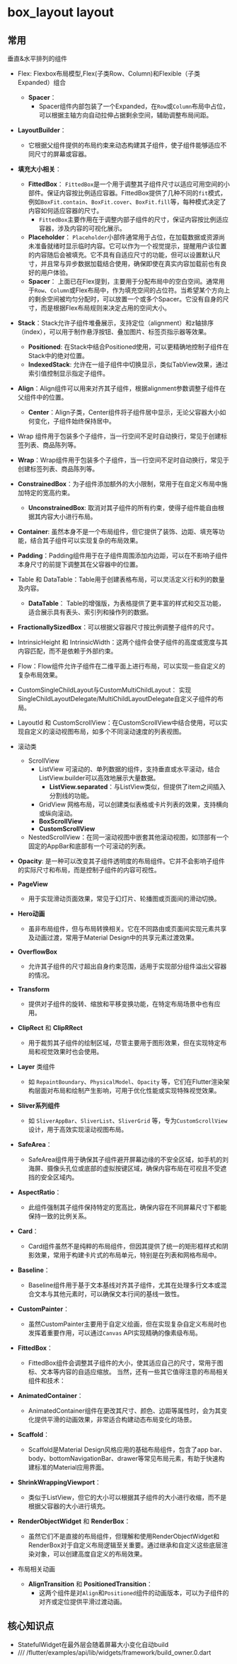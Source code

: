 # box_layout layout

## 常用

垂直&水平排列的组件
- Flex: Flexbox布局模型,Flex(子类Row、Column)和Flexible（子类Expanded）组合
  - **Spacer**：
    - Spacer组件内部包装了一个Expanded，在`Row`或`Column`布局中占位，可以根据主轴方向自动拉伸占据剩余空间，辅助调整布局间距。
- **LayoutBuilder**：
  - 它根据父组件提供的布局约束来动态构建其子组件，使子组件能够适应不同尺寸的屏幕或容器。
- **填充大小相关**：
  - **FittedBox**：
    `FittedBox`是一个用于调整其子组件尺寸以适应可用空间的小部件。保证内容按比例适应容器。FittedBox提供了几种不同的`fit`模式，例如`BoxFit.contain`、`BoxFit.cover`、`BoxFit.fill`等，每种模式决定了内容如何适应容器的尺寸。
    - `FittedBox`主要作用在于调整内部子组件的尺寸，保证内容按比例适应容器，涉及内容的可视化展示。
  - **Placeholder**：
    `Placeholder`小部件通常用于占位，在加载数据或资源尚未准备就绪时显示临时内容。它可以作为一个视觉提示，提醒用户该位置的内容随后会被填充。它不具有自适应尺寸的功能，但可以设置默认尺寸，并且常与异步数据加载结合使用，确保即使在真实内容加载前也有良好的用户体验。
  - **Spacer**：
    上面已在Flex提到，主要用于分配布局中的空白空间。通常用于`Row`、`Column`或Flex布局中，作为填充空间的占位符。当希望某个方向上的剩余空间被均匀分配时，可以放置一个或多个Spacer。它没有自身的尺寸，而是根据Flex布局规则来决定占用的空间大小。
- **Stack**：Stack允许子组件堆叠展示，支持定位（alignment）和z轴排序（index），可以用于制作悬浮按钮、叠加图片、标签页指示器等效果。
  - **Positioned**: 在Stack中结合Positioned使用，可以更精确地控制子组件在Stack中的绝对位置。
  - **IndexedStack**: 允许在一组子组件中切换显示，类似TabView效果，通过索引值控制显示指定子组件。
- **Align**：Align组件可以用来对齐其子组件，根据alignment参数调整子组件在父组件中的位置。
  - **Center**：Align子类，Center组件将子组件居中显示，无论父容器大小如何变化，子组件始终保持居中。
- Wrap 组件用于包装多个子组件，当一行空间不足时自动换行，常见于创建标签列表、商品陈列等。
- **Wrap**：Wrap组件用于包装多个子组件，当一行空间不足时自动换行，常见于创建标签列表、商品陈列等。
- **ConstrainedBox**：为子组件添加额外的大小限制，常用于在自定义布局中施加特定的宽高约束。
  - **UnconstrainedBox**: 取消对其子组件的所有约束，使得子组件能自由根据其内容大小进行布局。
- **Container**: 虽然本身不是一个布局组件，但它提供了装饰、边距、填充等功能，结合其子组件可以实现复杂的布局效果。
- **Padding**：Padding组件用于在子组件周围添加内边距，可以在不影响子组件本身尺寸的前提下调整其在父容器中的位置。
- Table 和 DataTable：Table用于创建表格布局，可以灵活定义行和列的数量及内容。
  - **DataTable**： Table的增强版，为表格提供了更丰富的样式和交互功能，适合展示具有表头、索引列和操作列的数据。
- **FractionallySizedBox**：可以根据父容器尺寸按比例调整子组件的尺寸。
- IntrinsicHeight 和 IntrinsicWidth：这两个组件会使子组件的高度或宽度与其内容匹配，而不是依赖于外部约束。
- Flow：Flow组件允许子组件在二维平面上进行布局，可以实现一些自定义的复杂布局效果。
- CustomSingleChildLayout与CustomMultiChildLayout： 实现SingleChildLayoutDelegate/MultiChildLayoutDelegate自定义子组件的布局。
- LayoutId 和 CustomScrollView：在CustomScrollView中结合使用，可以实现自定义的滚动视图布局，如多个不同滚动速度的列表视图。
- 滚动类
  - ScrollView
    - ListView 可滚动的、单列数据的组件，支持垂直或水平滚动，结合ListView.builder可以高效地展示大量数据。
      - **ListView.separated**：与ListView类似，但提供了item之间插入分割线的功能。
    - GridView 网格布局，可以创建类似表格或卡片列表的效果，支持横向或纵向滚动。
    - **BoxScrollView**
    - **CustomScrollView**
  - NestedScrollView：在同一滚动视图中嵌套其他滚动视图，如顶部有一个固定的AppBar和底部有一个可滚动的列表。
- **Opacity**: 是一种可以改变其子组件透明度的布局组件。它并不会影响子组件的实际尺寸和布局，而是控制子组件的内容可视性。
- **PageView**
  - 用于实现滑动页面效果，常见于幻灯片、轮播图或页面间的滑动切换。
- **Hero动画**
  - 虽非布局组件，但与布局转换相关。它在不同路由或页面间实现元素共享及动画过渡，常用于Material Design中的共享元素过渡效果。
- **OverflowBox**
  - 允许其子组件的尺寸超出自身约束范围，适用于实现部分组件溢出父容器的情况。
- **Transform**
  - 提供对子组件的旋转、缩放和平移变换功能，在特定布局场景中也有应用。
- **ClipRect** 和 **ClipRRect**
  - 用于裁剪其子组件的绘制区域，尽管主要用于图形效果，但在实现特定布局和视觉效果时也会使用。
- **Layer** 类组件
  - 如 `RepaintBoundary`、`PhysicalModel`、`Opacity` 等，它们在Flutter渲染架构层面对布局和绘制产生影响，可用于优化性能或实现特殊视觉效果。
- **Sliver系列组件**
  - 如 `SliverAppBar`、`SliverList`、`SliverGrid` 等，专为`CustomScrollView`设计，用于高效实现滚动视图布局。
- **SafeArea**：
  - SafeArea组件用于确保其子组件避开屏幕边缘的不安全区域，如手机的刘海屏、摄像头孔位或底部的虚拟按键区域，确保内容布局在可视且不受遮挡的安全区域内。
- **AspectRatio**：
  - 此组件强制其子组件保持特定的宽高比，确保内容在不同屏幕尺寸下都能保持一致的比例关系。
- **Card**：
  - Card组件虽然不是纯粹的布局组件，但因其提供了统一的矩形框样式和阴影效果，常用于构建卡片式的布局单元，特别是在列表和网格布局中。
- **Baseline**：
  - Baseline组件用于基于文本基线对齐其子组件，尤其在处理多行文本或混合文本与其他元素时，可以确保文本行间的基线一致性。
- **CustomPainter**：
  - 虽然CustomPainter主要用于自定义绘画，但在实现复杂自定义布局时也发挥着重要作用，可以通过`Canvas` API实现精确的像素级布局。
- **FittedBox**：
  - FittedBox组件会调整其子组件的大小，使其适应自己的尺寸，常用于图标、文本等内容的自适应缩放。
    当然，还有一些其它值得注意的布局相关组件和技术：


- **AnimatedContainer**：
  - AnimatedContainer组件在更改其尺寸、颜色、边距等属性时，会为其变化提供平滑的动画效果，非常适合构建动态布局变化的场景。

- **Scaffold**：
  - Scaffold是Material Design风格应用的基础布局组件，包含了app bar、body、bottomNavigationBar、drawer等常见布局元素，有助于快速构建标准的Material应用界面。

- **ShrinkWrappingViewport**：
  - 类似于ListView，但它的大小可以根据其子组件的大小进行收缩，而不是根据父容器的大小进行填充。

- **RenderObjectWidget** 和 **RenderBox**：
  - 虽然它们不是直接的布局组件，但理解和使用RenderObjectWidget和RenderBox对于自定义布局逻辑至关重要。通过继承和自定义这些底层渲染对象，可以创建高度自定义的布局效果。


- 布局相关动画
  - **AlignTransition** 和 **PositionedTransition**：
    - 这两个组件是对`Align`和`Positioned`组件的动画版本，可以为子组件的对齐或定位提供平滑过渡动画。

## 核心知识点

- StatefulWidget在最外层会随着屏幕大小变化自动build
- /// /flutter/examples/api/lib/widgets/framework/build_owner.0.dart



